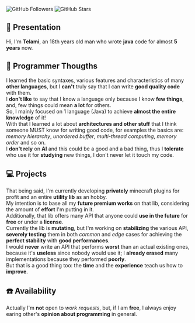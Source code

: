 ![GitHub Followers](https://img.shields.io/github/followers/Telamone)
![GitHub Stars](https://img.shields.io/github/stars/Telamone)

## 👋 Presentation

Hi, I'm <b>Telami</b>, an 18th years old man who wrote <b>java</b> code for almost <b>5 years</b> now.<br>

## 💭 Programmer Thougths

I learned the basic syntaxes, various features and characteristics of many <b>other languages</b>, 
but I <b>can't</b> truly say that I can write <b>good quality code</b> with them.<br>
I <b>don't like</b> to say that I know a language only because I know <b>few things</b>, and, few things 
could mean <b>a lot</b> for others.<br>
So, I mainly focused on 1 language (Java) to achieve <b>almost the entire knowledge</b> of it!<br>
With that I learned a lot about <b>architectures and other stuff</b> that I think someone MUST know
for writing good code, for examples the basics are: <i>memory hierarchy</i>, <i>unordered buffer</i>, 
<i>multi-thread computing</i>, <i>memory order</i> and so on.<br>
I <b>don't rely</b> on <b>AI</b> and this could be a good and a bad thing, thus I <b>tolerate</b> who use it for
<b>studying</b> new things, I don't never let it touch my code.<br>

## 💻 Projects

That being said, I'm currently developing <b>privately</b> minecraft plugins for profit and an
entire <b>utility lib</b> as an hobby.<br>
My intention is to base all my <b>future premium works</b> on that lib, considering the amount of
<b>effort</b> I'm putting in it.<br>
Additionally, that lib offers many API that anyone could <b>use in the future</b> for <b>free</b> or 
under a <b>license</b>.<br>
Currently the lib is <b>mutating</b>, but I'm working on <b>stabilizing</b> the various
API, <b>severely testing</b> them in both <i>common</i> and <i>edge</i> cases for achieving the <b>perfect stability</b>
with <b>good performances</b>.<br>
I would <b>never</b> write an API that performs <b>worst</b> than an actual existing ones, because it's 
<b>useless</b> since nobody would use it;
I <b>already erased</b> many implementations because they performed <b>poorly</b>.<br>
But that is a good thing too: the <b>time</b> and the <b>experience</b> teach us how to <b>improve</b>.<br>

## ☎️ Availability

Actually I'm <b>not</b> open to <i>work requests</i>, but, if I am <b>free</b>, I always enjoy earing other's
<b>opinion about programming</b> in general.
